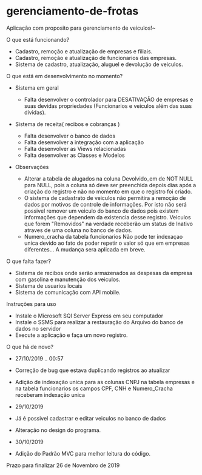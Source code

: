 # gerenciamento-de-frotas

Aplicação com proposito para gerenciamento de veiculos!~

O que está funcionando?

- Cadastro, remoção e atualização de empresas e filiais.
- Cadastro, remoção e atualização de funcionarios das empresas.
- Sistema de cadastro, atualização, aluguel e devolução de veiculos.

O que está em desenvolvimento no momento?

- Sistema em geral
    - Falta desenvolver o controlador para DESATIVAÇÃO de empresas e suas devidas propriedades (Funcionarios e veiculos além das suas dividas). 

- Sistema de receita( recibos e cobranças )
    - Falta desenvolver o banco de dados
    - Falta desenvolver a integração com a aplicação
    - Falta desenvolver as Views relacionadas
    - Falta desenvolver as Classes e Modelos

- Observações 
    - Alterar a tabela de alugados na coluna Devolvido_em de NOT NULL para NULL, pois a coluna só deve ser preenchida depois dias após a criação do registro e não no momento em que o registro foi criado.
    - O sistema de cadastrato de veiculos não permitira a remoção de dados por motivos de controle de informações. Por isto não será possivel remover um veiculo do banco de dados pois existem informações que dependem da existencia desse registro. Veiculos que forem "Removidos" na verdade receberão um status de Inativo atraves de uma coluna no banco de dados.
    - Numero_cracha da tabela funcionarios Não pode ter indexaçao unica devido ao fato de poder repetir o valor só que em empresas diferentes... A mudança sera aplicada em breve.


O que falta fazer?

- Sistema de recibos onde serão armazenados as despesas da empresa com gasolina e manutenção dos veiculos.
- Sistema de usuarios locais
- Sistema de comunicação com API mobile.


Instruções para uso

- Instale o Microsoft SQl Server Express em seu computador
- Instale o SSMS para realizar a restauração do Arquivo do banco de dados no servidor
- Execute a aplicação e faça um novo registro.


O que há de novo?
- 27/10/2019 .. 00:57 
- Correção de bug que estava duplicando registros ao atualizar
- Adição de indexação unica para as colunas CNPJ na tabela empresas e na tabela funcionarios os campos CPF, CNH e Numero_Cracha receberam indexação unica

- 29/10/2019
- Já é possivel cadastrar e editar veiculos no banco de dados
- Alteração no design do programa.

- 30/10/2019
- Adição do Padrão MVC para melhor leitura do código.

Prazo para finalizar 26 de Novembro de 2019
